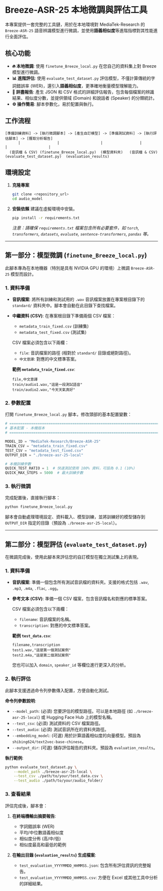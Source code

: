 # Breeze-ASR-25 本地微調與評估工具

本專案提供一套完整的工具鏈，用於在本地環境對 MediaTek-Research 的 `Breeze-ASR-25` 語音辨識模型進行微調，並使用**語義相似度**等進階指標對其性能進行全面評估。

## 核心功能

- **🔥 本地微調**: 使用 `finetune_Breeze_local.py` 在您自己的資料集上對 Breeze 模型進行微調。
- **📊 進階評估**: 使用 `evaluate_test_dataset.py` 評估模型，不僅計算傳統的字詞錯誤率 (WER)，還引入**語義相似度**，更準確地衡量模型理解能力。
- **📁 詳盡報告**: 產生 JSON 和 CSV 格式的詳細評估報告，包含每個檔案的辨識結果、相似度分數，並提供領域 (Domain) 和說話者 (Speaker) 的分類統計。
- **⚙️ 操作簡易**: 腳本參數化，易於配置與執行。

## 工作流程

```
[準備訓練資料] -> [執行微調腳本] -> [產生自訂模型] -> [準備測試資料] -> [執行評估腳本] -> [獲取分析報告]
      |                 |                   |                 |                 |                   |
  (音訊檔 & CSV) (finetune_Breeze_local.py)  (模型資料夾)   (音訊檔 & CSV) (evaluate_test_dataset.py)  (evaluation_results)
```

## 環境設定

1.  **克隆專案**
    ```bash
    git clone <repository_url>
    cd audio_model
    ```

2.  **安裝依賴**
    建議在虛擬環境中安裝。
    ```bash
    pip install -r requirements.txt
    ```
    *注意：請確保 `requirements.txt` 檔案包含所有必要套件，如 `torch`, `transformers`, `datasets`, `evaluate`, `sentence-transformers`, `pandas` 等。*

---

## 第一部分：模型微調 (`finetune_Breeze_local.py`)

此腳本專為在本地機器（特別是具有 NVIDIA GPU 的環境）上微調 `Breeze-ASR-25` 模型而設計。

### 1. 資料準備

- **音訊檔案**: 將所有訓練和測試用的 `.wav` 音訊檔案放置在專案根目錄下的 `standard/` 資料夾中。腳本會自動在此目錄下查找檔案。
- **中繼資料 (CSV)**: 在專案根目錄下準備兩個 CSV 檔案：
    - `metadata_train_fixed.csv` (訓練集)
    - `metadata_test_fixed.csv` (測試集)

    CSV 檔案必須包含以下兩欄：
    - `file`: 音訊檔案的路徑 (相對於 `standard/` 目錄或絕對路徑)。
    - `中文意譯`: 對應的中文標準答案。

    **範例 `metadata_train_fixed.csv`**:
    ```csv
    file,中文意譯
    train/audio1.wav,"這是一段測試語音"
    train/audio2.wav,"今天天氣真好"
    ```

### 2. 參數配置

打開 `finetune_Breeze_local.py` 腳本，修改頭部的基本配置變數：

```python
# ==============================================================================
# 基本配置 - 本機版本
# ==============================================================================

MODEL_ID = "MediaTek-Research/Breeze-ASR-25"
TRAIN_CSV = "metadata_train_fixed.csv"
TEST_CSV = "metadata_test_fixed.csv"
OUTPUT_DIR = "./breeze-asr-25-local"

# 本機訓練參數
QUICK_TEST_RATIO = 1  # 快速測試使用 100% 資料，可設為 0.1 (10%)
QUICK_MAX_STEPS = 5000  # 最大訓練步數
```

### 3. 執行微調

完成配置後，直接執行腳本：

```bash
python finetune_Breeze_local.py
```

腳本會自動處理環境設定、資料載入、模型訓練，並將訓練好的模型儲存到 `OUTPUT_DIR` 指定的目錄（預設為 `./breeze-asr-25-local`）。

---

## 第二部分：模型評估 (`evaluate_test_dataset.py`)

在微調完成後，使用此腳本來評估您的自訂模型在獨立測試集上的表現。

### 1. 資料準備

- **音訊檔案**: 準備一個包含所有測試音訊檔的資料夾。支援的格式包括 `.wav`, `.mp3`, `.m4a`, `.flac`, `.ogg`。
- **參考文本 (CSV)**: 準備一個 CSV 檔案，包含音訊檔名和對應的標準答案。

    CSV 檔案必須包含以下兩欄：
    - `filename`: 音訊檔案的名稱。
    - `transcription`: 對應的中文標準答案。

    **範例 `test_data.csv`**:
    ```csv
    filename,transcription
    test1.wav,"這是第一個測試案例"
    test2.m4a,"這是第二個測試案例"
    ```
    您也可以加入 `domain`, `speaker_id` 等欄位進行更深入的分析。

### 2. 執行評估

此腳本支援透過命令列參數傳入配置，方便自動化測試。

**命令列參數說明**:

- `--model_path`: (必須) 您要評估的模型路徑。可以是本地路徑 (如 `./breeze-asr-25-local`) 或 Hugging Face Hub 上的模型名稱。
- `--test_csv`: (必須) 測試資料的 CSV 檔案路徑。
- `--test_audio`: (必須) 測試音訊所在的資料夾路徑。
- `--embedding_model`: (可選) 用於計算語義相似度的向量模型。預設為 `shibing624/text2vec-base-chinese`。
- `--output_dir`: (可選) 儲存評估報告的資料夾。預設為 `evaluation_results`。

**執行範例**:

```bash
python evaluate_test_dataset.py \
    --model_path ./breeze-asr-25-local \
    --test_csv ./path/to/your/test_data.csv \
    --test_audio ./path/to/your/audio_folder/
```

### 3. 查看結果

評估完成後，腳本會：

1.  **在終端機輸出摘要報告**:
    - 字詞錯誤率 (WER)
    - 平均/中位數語義相似度
    - 相似度分佈 (高/中/低)
    - 相似度最高和最低的範例

2.  **在輸出目錄 (`evaluation_results`) 生成檔案**:
    - `test_evaluation_YYYYMMDD_HHMMSS.json`: 包含所有評估資訊的完整報告。
    - `test_evaluation_YYYYMMDD_HHMMSS.csv`: 方便在 Excel 或其他工具中分析的詳細結果。
